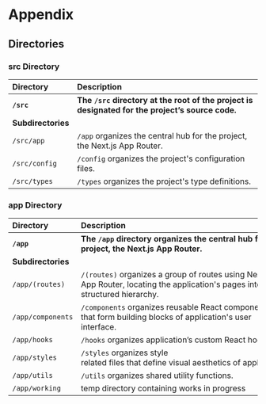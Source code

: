 # Appendix

## Directories

### src Directory

| **Directory**      | **Description**                                                                                  |
| :----------------- | :----------------------------------------------------------------------------------------------- |
| **`/src`**         | **The `/src` directory at the root of the project is designated for the project’s source code.** |
| **Subdirectories** |                                                                                                  |
| `/src/app`         | `/app` organizes the central hub for the project, the Next.js App Router.                        |
| `/src/config`      | `/config` organizes the project's configuration files.                                           |
| `/src/types`       | `/types` organizes the project's type definitions.                                               |

### app Directory

| **Directory**      | **Description**                                                                                                                 |
| :----------------- | :------------------------------------------------------------------------------------------------------------------------------ |
| **`/app`**         | **The `/app` directory organizes the central hub for the project, the Next.js App Router.**                                     |
| **Subdirectories** |                                                                                                                                 |
| `/app/(routes)`    | `/(routes)` organizes a group of routes using Next.js App Router, locating the application's pages into a structured hierarchy. |
| `/app/components`  | `/components` organizes reusable React components that form building blocks of application's user interface.                    |
| `/app/hooks`       | `/hooks` organizes application’s custom React hooks.                                                                            |
| `/app/styles`      | `/styles` organizes style related files that define visual aesthetics of application.                                           |
| `/app/utils`       | `/utils` organizes shared utility functions.                                                                                    |
| `/app/working`     | temp directory containing works in progress                                                                                     |
